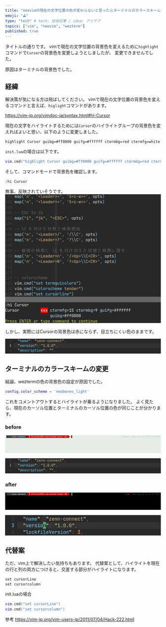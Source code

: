 ```yaml
---
title: "neovimの現在の文字位置の色が変わらないと思ったらターミナルのカラースキームのせいだった話"
emoji: "⛳"
type: "tech" # tech: 技術記事 / idea: アイデア
topics: ["vim", "neovim", "wezterm"]
published: true
---
```


タイトルの通りです。
vimで現在の文字位置の背景色を変えるために`highlight`コマンドで`Cursor`の背景色を変更しようとしましたが、 変更できませんでした。

原因はターミナルの背景色でした。

## 経緯

解決策が気になる方は飛ばしてください。
vimで現在の文字位置の背景色を変えるコマンドと言えば、`higlight`コマンドがあります。

https://vim-jp.org/vimdoc-ja/syntax.html#hl-Cursor

現在の文字をハイライトするためには`Cursor`のハイライトグループの背景色を変えればよいと思い、以下のように変更しました。

```vim
highlight Cursor guibg=#ff0000 guifg=#ffffff ctermbg=red ctermfg=white
```

`init.lua`の場合は以下です。
```lua
vim.cmd("highlight Cursor guibg=#ff0000 guifg=#ffffff ctermbg=red ctermfg=white")
```

そして、コマンドモードで背景色を確認します。
```
:hi Cursor
```

無事、反映されていそうです。
![hi Cursor result](/images/2eb709bf2f33a9/hi_cursor.png)


しかし、実際にはCursorの背景色は赤にならず、目立ちにくい色のままです。

![difficult to see](/images/2eb709bf2f33a9/difficult_to_see.png)


## ターミナルのカラースキームの変更

結論、weztermの色の背景色の設定が原因でした。
```lua
config.color_scheme = 'neobones_light'
```
これをコメントアウトするとハイライトが乗るようになりました。
よく見たら、現在のカーソル位置とターミナルのカーソル位置の色が同じことが分かります。

### before

![before cursor in term 01](/images/2eb709bf2f33a9/before_cursor_01.png)

![difficult to see](/images/2eb709bf2f33a9/difficult_to_see.png)

### after


![after cursor in term 01](/images/2eb709bf2f33a9/after_cursor_01.png)

![after cursor in editor 02](/images/2eb709bf2f33a9/after_cursor_02.png)



## 代替案

ただ、vim上で解決したい気持ちもあります。
代替案として、ハイライトを現在の行と列の両方につけると、交差する部分がハイライトになります。

```vim
set cursorLine
set cursorcolumn
```

init.luaの場合
```lua
vim.cmd("set cursorLine")
vim.cmd("set cursorcolumn")
```
参考
https://vim-jp.org/vim-users-jp/2011/07/04/Hack-222.html

